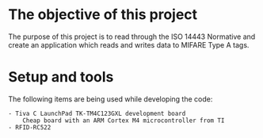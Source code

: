 # The objective of this project

The purpose of this project is to read through the ISO 14443 Normative and create an application which reads and writes data to MIFARE Type A tags.

# Setup and tools

The following items are being used while developing the code:

	- Tiva C LaunchPad TK-TM4C123GXL development board
		Cheap board with an ARM Cortex M4 microcontroller from TI
	- RFID-RC522